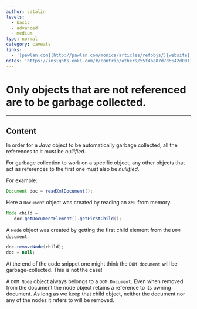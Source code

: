 ```yaml
---
author: catalin
levels:
  - basic
  - advanced
  - medium
type: normal
category: caveats
links:
  - '[pawlan.com](http://pawlan.com/monica/articles/refobjs/){website}'
notes: 'https://insights.enki.com/#/contrib/others/55f4be87d7d6642d0011873b?search=kha'
---
```


# Only objects that are not referenced are to be garbage collected.


---

## Content

In order for a *Java* object to be automatically garbage collected, all the references to it must be *nullified*.

For garbage collection to work on a specific object, any other objects that act as references to the first one must also be *nullified*.

For example:

```java
Document doc = readXmlDocument();

```

Here a `Document` object was created by reading an `XML` from memory.

```java
Node child = 
   doc.getDocumentElement().getFirstChild();
```

A `Node` object was created by getting the first child element from the `DOM document`.

```java
doc.removeNode(child);
doc = null;
```

At the end of the code snippet one might think the `DOM document` will be garbage-collected. This is not the case!

A `DOM Node` object always belongs to a `DOM Document`. Even when removed from the document the node object retains a reference to its owning document. As long as we keep that child object, neither the document nor any of the nodes it refers to will be removed.
